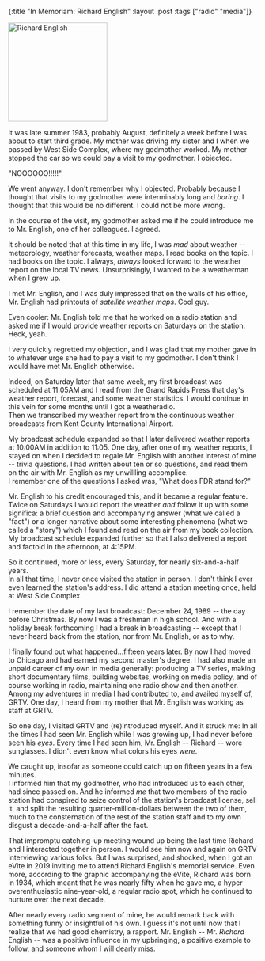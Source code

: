 {:title "In Memoriam: Richard English"
:layout :post
:tags  ["radio" "media"]}

<img src="http://www.szcz.org/img/richard-english.png" width="200px" alt="Richard English"/>

It was late summer 1983, probably August, definitely a week before I was about to start
third grade.  My mother was driving my sister and I when we passed by West Side 
Complex, where my godmother worked.  My mother stopped the car so we could pay a visit to my 
godmother.  I objected.

"NOOOOOO!!!!!"

We went anyway.  I don't remember why I objected.  Probably because I thought that 
visits to my godmother were interminably long and _boring_.  I thought that this would be no 
different.  I could not be more wrong. 

In the course of the visit, my godmother asked me if he could introduce me to Mr. English,
one of her colleagues.  I agreed.  

It should be noted that at this time in my life, I was _mad_ about weather -- meteorology, 
weather forecasts, weather maps.  I read books on the topic.  I had books on the topic.
I always, _always_ looked forward to the weather report on the local TV news.  Unsurprisingly,
I wanted to be a weatherman when I grew up.

I met Mr. English, and I was duly impressed that on the walls of his office, Mr. English 
had printouts of _satellite weather maps_.  Cool guy.

Even cooler: Mr. English told me that he worked on a radio station and asked me if I would
provide weather reports on Saturdays on the station.  Heck, yeah.

I very quickly regretted my objection, and I was glad that my mother gave in to whatever 
urge she had to pay a visit to my godmother.  I don't think I would have met Mr. English 
otherwise.

Indeed, on Saturday later that same week, my first broadcast was scheduled at 11:05AM and 
I read from the Grand Rapids Press that day's weather report, forecast, and some weather 
statistics.  I would continue in this vein for some months until I got a weatheradio.  
Then we transcribed my weather report from the continuous weather broadcasts from Kent County 
International Airport.

My broadcast schedule expanded so that I later delivered weather reports at 10:00AM in 
addition to 11:05.  One day, after one of my weather reports, I stayed on when I decided to 
regale Mr. English with another interest of mine -- trivia questions.  I had written about 
ten or so questions, and read them on the air with Mr. English as my unwillling accomplice.  
I remember one of the questions I asked was, "What does FDR stand for?"

Mr. English to his credit encouraged this, and it became a regular feature.  Twice on Saturdays
I would report the weather _and_ follow it up with some significa: a brief question and 
accompanying answer (what we called a "fact") or a longer narrative about some interesting
phenomena (what we called a "story") which I found and read on the air from my book collection.
My broadcast schedule expanded further so that I also delivered a report and factoid 
in the afternoon, at 4:15PM.

So it continued, more or less, every Saturday, for nearly six-and-a-half years.  
In all that time, I never once visited the station in person.  I don't think I ever
even learned the station's address.  I did attend a station meeting once, held at West Side 
Complex.

I remember the date of my last broadcast: December 24, 1989 -- the day before Christmas.
By now I was a freshman in high school.  And with a holiday break forthcoming I had a break
in broadcasting -- except that I never heard back from the station, nor from Mr. English, 
or as to why.

I finally found out what happened...fifteen years later.  By now I had moved to Chicago and
had earned my second master's degree.  I had also made an unpaid career of my own 
in media generally: producing a TV series, making short documentary films, building 
websites, working on media policy, and of course working in radio, maintaining one radio 
show and then another.  Among my adventures in media I had contributed to, and 
availed myself of, GRTV.  One day, I heard from my mother that Mr. English was working 
as staff at GRTV.

So one day, I visited GRTV and (re)introduced myself.  And it struck me: In all the times 
I had seen Mr. English while I was growing up, I had never before seen his 
_eyes_.  Every time I had seen him, Mr. English -- Richard -- wore sunglasses.  I didn't
even know what colors his eyes _were_.

We caught up, insofar as someone could catch up on fifteen years in a few minutes.  
I informed him that my godmother, who had introduced us to each other, had since passed 
on.  And he informed _me_ that two members of the radio station had conspired to seize 
control of the station's broadcast license, sell it, and split the resulting 
quarter-million-dollars between the two of them, much to the consternation of the 
rest of the station staff and to my own disgust a decade-and-a-half after the fact.

That impromptu catching-up meeting wound up being the last time Richard and I interacted
together in person.  I would see him now and again on GRTV interviewing various folks.
But I was surprised, and shocked, when I got an eVite in 2019 inviting me to attend 
Richard English's memorial service.  Even more, according to the graphic accompanying 
the eVite, Richard was born in 1934, which meant that he was nearly fifty when he gave 
me, a hyper overenthusiastic nine-year-old, a regular radio spot, which he continued to 
nurture over the next decade.

After nearly every radio segment of mine, he would remark back with something funny or 
insightful of his own.  I guess it's not until now that I realize that we had good 
chemistry, a rapport.  Mr. English -- Mr. _Richard_ English -- was a positive influence
in my upbringing, a positive example to follow, and someone whom I will dearly miss.
